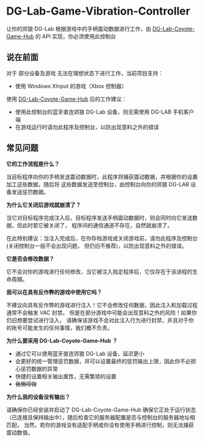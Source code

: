 # DG-Lab-Game-Vibration-Controller
让你的郊狼 DG-Lab 根据游戏中的手柄震动数据进行工作，由 [DG-Lab-Coyote-Game-Hub](https://github.com/hyperzlib/DG-Lab-Coyote-Game-Hub) 的 API 实现，你必须使用此控制台

## 说在前面
对于 部分设备及游戏 无法在理想状态下进行工作，当前项目支持：
- 使用 Windows XInput 的游戏（Xbox 控制器）

使用 [DG-Lab-Coyote-Game-Hub](https://github.com/hyperzlib/DG-Lab-Coyote-Game-Hub) 后的工作建议：

- 使用此控制台的蓝牙直连郊狼 DG-Lab 设备，则无需使用 DG-LAB 手机客户端
- 在游戏运行时请勿此程序及控制台，以防出现意料之外的错误

## 常见问题
**它的工作流程是什么？**

当目标程序向你的手柄发送震动数据时，此程序将捕获震动数据，并根据你的设置加工这些数据，随后将 这些数据发送至控制台，由控制台向你的郊狼 DG-LAB 设备发送惩罚数据。

**为什么它关闭后游戏就崩溃了？**

当它对目标程序完成注入后，目标程序发送手柄震动数据时，则会同时向它发送数据，但此时若它被关闭了， 程序间的通信通道不存在，自然就崩溃了。

在此特别建议：当注入完成后，在你存档游戏或关闭游戏前，请勿此程序及控制台(关闭控制台一般不会出现问题， 但仍旧不推荐)，以防出现意料之外的错误。

**它是否会修改数据？**

它不会对你的游戏进行任何修改，当它被注入指定程序后，它仅存在于该进程的生命周期。

**我可以在具有反作弊的游戏中使用它吗？**

不建议向具有反作弊的游戏进行注入！它不会修改任何数据，因此注入和加载过程通常不会触发 VAC 封禁。 但是在部分游戏中可能会出现意料之外的风险！如果你仍旧想要尝试进行注入， 请确保该游戏不会对此注入行为进行封禁，并且对于你的账号可能发生的任何事情，我们概不负责。

**为什么要采用 DG-Lab-Coyote-Game-Hub ？**

- 通过它可以使用蓝牙直连郊狼 DG-Lab 设备，延迟更小
- 会更好的统一管理惩罚数据，并可以设置最终的惩罚输出上限，因此你不必担心惩罚数据的异常
- 快捷的设置相关输出属性，无需繁琐的设置
- ~~我懒得做~~

**为什么我的设备没有输出？**

请确保你已经安装并启动了 DG-Lab-Coyote-Game-Hub 确保它正处于运行状态（已连接且保持输出中），随后检查它的服务器配置是否与控制台的服务器地址相匹配。 当然，若你的游戏没有适配手柄或你没有使用手柄进行控制，则无法捕获震动数值。
